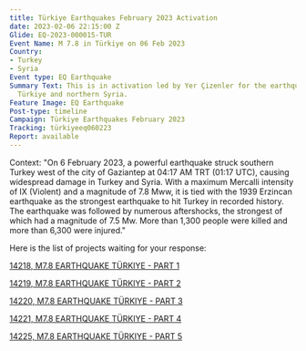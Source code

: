 ```yaml
---
title: Türkiye Earthquakes February 2023 Activation
date: 2023-02-06 22:15:00 Z
Glide: EQ-2023-000015-TUR
Event Name: M 7.8 in Türkiye on 06 Feb 2023
Country:
- Turkey
- Syria
Event type: EQ Earthquake
Summary Text: This is in activation led by Yer Çizenler for the earthquake in Central
  Türkiye and northern Syria.
Feature Image: EQ Earthquake
Post-type: timeline
Campaign: Türkiye Earthquakes February 2023
Tracking: türkiyeeq060223
Report: available
---
```


Context: "On 6 February 2023, a powerful earthquake struck southern Turkey west of the city of Gaziantep at 04:17 AM TRT (01:17 UTC), causing widespread damage in Turkey and Syria. With a maximum Mercalli intensity of IX (Violent) and a magnitude of 7.8 Mww, it is tied with the 1939 Erzincan earthquake as the strongest earthquake to hit Turkey in recorded history. The earthquake was followed by numerous aftershocks, the strongest of which had a magnitude of 7.5 Mw. More than 1,300 people were killed and more than 6,300 were injured." 

Here is the list of projects waiting for your response:

<a href="https://tasks.hotosm.org/projects/14218">14218, M7.8 EARTHQUAKE TÜRKIYE - PART 1</a>

<a href="https://tasks.hotosm.org/projects/14219">14219, M7.8 EARTHQUAKE TÜRKIYE - PART 2</a>

<a href="https://tasks.hotosm.org/projects/14220">14220, M7.8 EARTHQUAKE TÜRKIYE - PART 3</a>

<a href="https://tasks.hotosm.org/projects/14221">14221, M7.8 EARTHQUAKE TÜRKIYE - PART 4</a>

<a href="https://tasks.hotosm.org/projects/14225">14225, M7.8 EARTHQUAKE TÜRKIYE - PART 5</a>